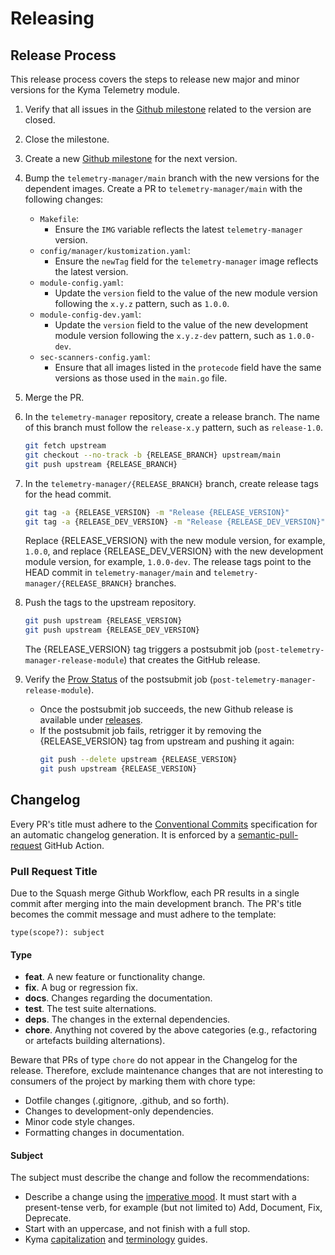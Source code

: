 # Releasing

## Release Process

This release process covers the steps to release new major and minor versions for the Kyma Telemetry module.

1. Verify that all issues in the [Github milestone](https://github.com/kyma-project/telemetry-manager/milestones) related to the version are closed.

2. Close the milestone.

3. Create a new [Github milestone](https://github.com/kyma-project/telemetry-manager/milestones) for the next version.

4. Bump the `telemetry-manager/main` branch with the new versions for the dependent images.
   Create a PR to `telemetry-manager/main` with the following changes:
   - `Makefile`:
      - Ensure the `IMG` variable reflects the latest `telemetry-manager` version.
   - `config/manager/kustomization.yaml`:
      - Ensure the `newTag` field for the `telemetry-manager` image reflects the latest version.
   - `module-config.yaml`:
       - Update the `version` field to the value of the new module version following the `x.y.z` pattern, such as `1.0.0`.
   - `module-config-dev.yaml`:
       - Update the `version` field to the value of the new development module version following the `x.y.z-dev` pattern, such as `1.0.0-dev`.
   - `sec-scanners-config.yaml`:
      - Ensure that all images listed in the `protecode` field have the same versions as those used in the `main.go` file.

5. Merge the PR.

6. In the `telemetry-manager` repository, create a release branch.
   The name of this branch must follow the `release-x.y` pattern, such as `release-1.0`.
   ```bash
   git fetch upstream
   git checkout --no-track -b {RELEASE_BRANCH} upstream/main
   git push upstream {RELEASE_BRANCH}
   ```

7. In the `telemetry-manager/{RELEASE_BRANCH}` branch, create release tags for the head commit.
   ```bash
   git tag -a {RELEASE_VERSION} -m "Release {RELEASE_VERSION}"
   git tag -a {RELEASE_DEV_VERSION} -m "Release {RELEASE_DEV_VERSION}"
   ```
   Replace {RELEASE_VERSION} with the new module version, for example, `1.0.0`, and replace {RELEASE_DEV_VERSION} with the new development module version, for example, `1.0.0-dev`. The release tags point to the HEAD commit in `telemetry-manager/main` and `telemetry-manager/{RELEASE_BRANCH}` branches.

8. Push the tags to the upstream repository.
   ```bash
   git push upstream {RELEASE_VERSION}
   git push upstream {RELEASE_DEV_VERSION}
   ```
   The {RELEASE_VERSION} tag triggers a postsubmit job (`post-telemetry-manager-release-module`) that creates the GitHub release.

9. Verify the [Prow Status](https://status.build.kyma-project.io/) of the postsubmit job (`post-telemetry-manager-release-module`).
   - Once the postsubmit job succeeds, the new Github release is available under [releases](https://github.com/kyma-project/telemetry-manager/releases).
   - If the postsubmit job fails, retrigger it by removing the {RELEASE_VERSION} tag from upstream and pushing it again:
     ```bash
     git push --delete upstream {RELEASE_VERSION}
     git push upstream {RELEASE_VERSION}
     ```

## Changelog

Every PR's title must adhere to the [Conventional Commits](https://www.conventionalcommits.org/en/v1.0.0/) specification for an automatic changelog generation. It is enforced by a [semantic-pull-request](https://github.com/marketplace/actions/semantic-pull-request) GitHub Action.

### Pull Request Title

Due to the Squash merge Github Workflow, each PR results in a single commit after merging into the main development branch. The PR's title becomes the commit message and must adhere to the template:

`type(scope?): subject`

#### Type

* **feat**. A new feature or functionality change.
* **fix**. A bug or regression fix.
* **docs**. Changes regarding the documentation.
* **test**. The test suite alternations.
* **deps**. The changes in the external dependencies.
* **chore**. Anything not covered by the above categories (e.g., refactoring or artefacts building alternations).

Beware that PRs of type `chore` do not appear in the Changelog for the release. Therefore, exclude maintenance changes that are not interesting to consumers of the project by marking them with chore type:

* Dotfile changes (.gitignore, .github, and so forth).
* Changes to development-only dependencies.
* Minor code style changes.
* Formatting changes in documentation.

#### Subject

The subject must describe the change and follow the recommendations:

* Describe a change using the [imperative mood](https://en.wikipedia.org/wiki/Imperative_mood).  It must start with a present-tense verb, for example (but not limited to) Add, Document, Fix, Deprecate.
* Start with an uppercase, and not finish with a full stop.
* Kyma [capitalization](https://github.com/kyma-project/community/blob/main/docs/guidelines/content-guidelines/02-style-and-terminology.md#capitalization) and [terminology](https://github.com/kyma-project/community/blob/main/docs/guidelines/content-guidelines/02-style-and-terminology.md#terminology) guides.
